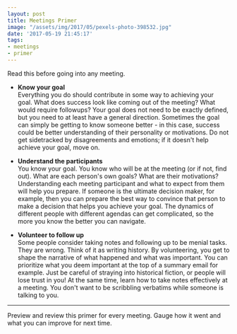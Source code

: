 ```yaml
---
layout: post
title: Meetings Primer
image: "/assets/img/2017/05/pexels-photo-398532.jpg"
date: '2017-05-19 21:45:17'
tags:
- meetings
- primer
---
```


Read this before going into any meeting.

- **Know your goal** <br />
Everything you do should contribute in some way to achieving your goal. What does success look like coming out of the meeting? What would require followups? Your goal does not need to be exactly defined, but you need to at least have a general direction. Sometimes the goal can simply be getting to know someone better - in this case, success could be better understanding of their personality or motivations. Do not get sidetracked by disagreements and emotions; if it doesn't help achieve your goal, move on.

- **Understand the participants** <br />
You know your goal. You know who will be at the meeting (or if not, find out). What are each person's own goals? What are their motivations? Understanding each meeting participant and what to expect from them will help you prepare. If someone is the ultimate decision maker, for example, then you can prepare the best way to convince that person to make a decision that helps you achieve your goal. The dynamics of different people with different agendas can get complicated, so the more you know the better you can navigate.

- **Volunteer to follow up** <br />
Some people consider taking notes and following up to be menial tasks. They are wrong. Think of it as writing history. By volunteering, you get to shape the narrative of what happened and what was important. You can prioritize what you deem important at the top of a summary email for example. Just be careful of straying into historical fiction, or people will lose trust in you! At the same time, learn how to take notes effectively at a meeting. You don't want to be scribbling verbatims while someone is talking to you.

---

Preview and review this primer for every meeting. Gauge how it went and what you can improve for next time.